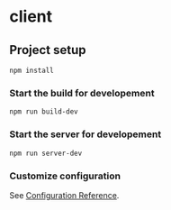 # client

## Project setup
```
npm install
```

### Start the build for developement
```
npm run build-dev
```
### Start the server for developement
```
npm run server-dev
```

### Customize configuration
See [Configuration Reference](https://cli.vuejs.org/config/).

